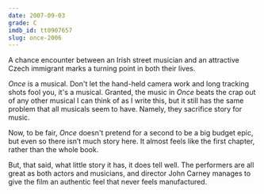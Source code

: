 ```yaml
---
date: 2007-09-03
grade: C
imdb_id: tt0907657
slug: once-2006
---
```


A chance encounter between an Irish street musician and an attractive Czech immigrant marks a turning point in both their lives.

_Once_ is a musical. Don't let the hand-held camera work and long tracking shots fool you, it's a musical. Granted, the music in _Once_ beats the crap out of any other musical I can think of as I write this, but it still has the same problem that all musicals seem to have. Namely, they sacrifice story for music.

Now, to be fair, _Once_ doesn't pretend for a second to be a big budget epic, but even so there isn’t much story here. It almost feels like the first chapter, rather than the whole book.

But, that said, what little story it has, it does tell well. The performers are all great as both actors and musicians, and director John Carney manages to give the film an authentic feel that never feels manufactured.
